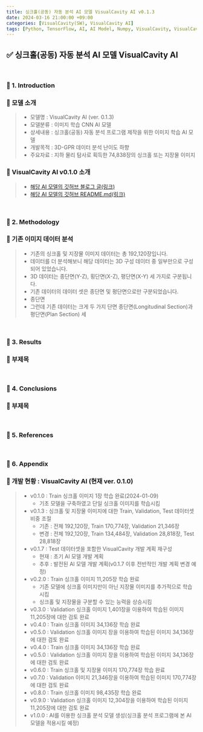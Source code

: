 ```yaml
---
title: 싱크홀(공동) 자동 분석 AI 모델 VisualCavity AI v0.1.3
date: 2024-03-16 21:00:00 +09:00
categories: [VisualCavity(SW), VisualCavity AI]
tags: [Python, TensorFlow, AI, AI Model, Numpy, VisualCavity, VisualCavity AI, Machine Learning, Deep Learning, CNN]
---
```


<!-- 2024-02-26 글 작성 시작; 2099-01-01 페이지 호출 필요 -->
## ✅ 싱크홀(공동) 자동 분석 AI 모델 VisualCavity AI

<br>

### 🔔 1. Introduction
### 📌 모델 소개
> - 모델명 : VisualCavity AI (ver. 0.1.3)
> - 모델분류 : 이미지 학습 CNN AI 모델
> - 상세내용 : 싱크홀(공동) 자동 분석 프로그램 제작을 위한 이미지 학습 AI 모델
> - 개발목적 : 3D-GPR 데이터 분석 난이도 하향
> - 주요자료 : 지하 물리 탐사로 획득한 74,838장의 싱크홀 또는 지장물 이미지

### 📌 VisualCavity AI v0.1.0 소개
> - <a href="https://kim-src.github.io/posts/%EC%8B%B1%ED%81%AC%ED%99%80(%EA%B3%B5%EB%8F%99)-%EC%9E%90%EB%8F%99-%EB%B6%84%EC%84%9D-AI-%EB%AA%A8%EB%8D%B8-VisualCavity-AI-v0.1.0/">해당 AI 모델의 깃허브 블로그 글(링크)</a>
> - <a href="https://github.com/Kim-src/VisualCavity">해당 AI 모델의 깃허브 README.md(링크)</a>

<br>

### 🔔 2. Methodology
### 📌 기존 이미지 데이터 분석
> - 기존의 싱크홀 및 지장물 이미지 데이터는 총 192,120장입니다.
> - 데이터를 더 분석해보니 해당 데이터는 3D 구성 데이터 중 일부만으로 구성되어 있었습니다.
> - 3D 데이터는 종단면(Y-Z), 횡단면(X-Z), 평단면(X-Y) 세 가지로 구분됩니다.
> - 기존 데이터의 데이터 셋은 종단면 및 평단면으로만 구분되었습니다.
> - 종단면
> - 그런데 기존 데이터는 크게 두 가지 단면 종단면(Longitudinal Section)과 평단면(Plan Section) 세

<br>

### 🔔 3. Results
### 📌 부제목

<br>

### 🔔 4. Conclusions
### 📌 부제목

<br>

### 🎁 5. References

<br>

### 🔔 6. Appendix
### 🚀 개발 현황 : VisualCavity AI (현재 ver. 0.1.0)
> - v0.1.0 : Train 싱크홀 이미지 1장 학습 완료(2024-01-09)  
>   - 기초 모델을 구축하였고 단일 싱크홀 이미지를 학습시킴  
> - v0.1.3 : 싱크홀 및 지장물 이미지에 대한 Train, Validation, Test 데이터셋 비중 조절  
>   - 기존 : 전체 192,120장, Train 170,774장, Validation 21,346장
>   - 변경 : 전체 192,120장, Train 134,484장, Validation 28,818장, Test 28,818장  
> - v0.1.7 : Test 데이터셋을 포함한 VisualCavity 개발 계획 재구성  
>   - 현재 : 초기 AI 모델 개발 계획  
>   - 추후 : 발전된 AI 모델 개발 계획(v0.1.7 이후 전반적인 개발 계획 변경 예정)  
> - v0.2.0 : Train 싱크홀 이미지 11,205장 학습 완료  
>   - 기존 모델에 싱크홀 이미지만이 아닌 지장물 이미지를 추가적으로 학습시킴  
>   - 싱크홀 및 지장물을 구분할 수 있는 능력을 상승시킴  
> - v0.3.0 : Validation 싱크홀 이미지 1,401장을 이용하여 학습된 이미지 11,205장에 대한 검토 완료  
> - v0.4.0 : Train 싱크홀 이미지 34,136장 학습 완료  
> - v0.5.0 : Validation 싱크홀 이미지 장을 이용하여 학습된 이미지 34,136장에 대한 검토 완료  
> - v0.4.0 : Train 싱크홀 이미지 34,136장 학습 완료  
> - v0.5.0 : Validation 싱크홀 이미지 장을 이용하여 학습된 이미지 34,136장에 대한 검토 완료  
> - v0.6.0 : Train 싱크홀 및 지장물 이미지 170,774장 학습 완료  
> - v0.7.0 : Validation 이미지 21,346장을 이용하여 학습된 이미지 170,774장에 대한 검토 완료  
> - v0.8.0 : Train 싱크홀 이미지 98,435장 학습 완료  
> - v0.9.0 : Validation 싱크홀 이미지 12,304장을 이용하여 학습된 이미지 11,205장에 대한 검토 완료  
> - v1.0.0 : AI를 이용한 싱크홀 분석 모델 생성(싱크홀 분석 프로그램에 본 AI 모델을 적용시킬 예정)  

<br>
<br>
<br>
